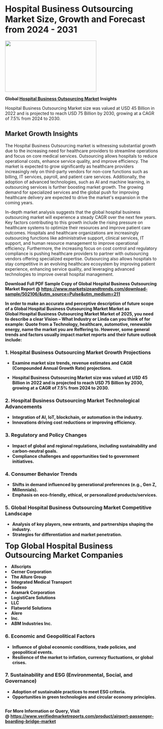 <H1>Hospital Business Outsourcing Market Size, Growth and Forecast from 2024 - 2031</H1><img class="aligncenter size-medium wp-image-584254" src="https://thirdeyenews.in/wp-content/uploads/2024/09/Global-Market-Research-300x168.jpeg" alt="" width="300" height="168" /><p><strong>Global&nbsp;<a href="https://www.marketsizeandtrends.com/download-sample/502106/&amp;utm_source=Pulse&amp;utm_medium=211">Hospital Business Outsourcing Market</a> Insights</strong></p><p>Hospital Business Outsourcing Market size was valued at USD 45 Billion in 2022 and is projected to reach USD 75 Billion by 2030, growing at a CAGR of 7.5% from 2024 to 2030.</p><p><h2>Market Growth Insights</h2> <p>The Hospital Business Outsourcing market is witnessing substantial growth due to the increasing need for healthcare providers to streamline operations and focus on core medical services. Outsourcing allows hospitals to reduce operational costs, enhance service quality, and improve efficiency. The market is expected to grow significantly as healthcare providers increasingly rely on third-party vendors for non-core functions such as billing, IT services, payroll, and patient care services. Additionally, the adoption of advanced technologies, such as AI and machine learning, in outsourcing services is further boosting market growth. The growing demand for specialized services and the global push for improving healthcare delivery are expected to drive the market's expansion in the coming years.</p> <p><strong></strong></p> <p>In-depth market analysis suggests that the global hospital business outsourcing market will experience a steady CAGR over the next few years. Key factors contributing to this growth include the rising pressure on healthcare systems to optimize their resources and improve patient care outcomes. Hospitals and healthcare organizations are increasingly outsourcing functions like administrative support, clinical services, IT support, and human resource management to improve operational efficiency. Furthermore, the increasing focus on cost control and regulatory compliance is pushing healthcare providers to partner with outsourcing vendors offering specialized expertise. Outsourcing also allows hospitals to stay competitive in an evolving healthcare ecosystem by improving patient experience, enhancing service quality, and leveraging advanced technologies to improve overall hospital management.</p> <p><strong></p><p><span class=""><strong>Download Full PDF Sample Copy of Global Hospital Business Outsourcing Market Report</strong> @ <a href="https://www.marketsizeandtrends.com/download-sample/502106/&amp;utm_source=Pulse&amp;utm_medium=211" target="_blank">https://www.marketsizeandtrends.com/download-sample/502106/&amp;utm_source=Pulse&amp;utm_medium=211</a></span></p><p>In order to make an accurate and perceptive description of future scope of a Global&nbsp;Hospital Business Outsourcing Market Market as Global&nbsp;Hospital Business Outsourcing Market Market of 2025, you need to describe a clear Vision &ndash; What Industry or Linda can you think of for example: Quote from a Technology, healthcare, automotive, renewable energy, name the market you are Reffering to. However, some general trends and factors usually impact market reports and their future outlook include:</p><h3>1.&nbsp;<strong>Hospital Business Outsourcing Market Growth Projections</strong></h3><ul><li>Examine market size trends, revenue estimates and CAGR (Compounded Annual Growth Rate) projections.</li><li><p>Hospital Business Outsourcing Market size was valued at USD 45 Billion in 2022 and is projected to reach USD 75 Billion by 2030, growing at a CAGR of 7.5% from 2024 to 2030.</p></li></ul><h3>2.&nbsp;<strong>Hospital Business Outsourcing Market Technological Advancements</strong></h3><ul><li>Integration of AI, IoT, blockchain, or automation in the industry.</li><li>Innovations driving cost reductions or improving efficiency.</li></ul><h3>3.&nbsp;<strong>Regulatory and Policy Changes</strong></h3><ul><li>Impact of global and regional regulations, including sustainability and carbon-neutral goals.</li><li>Compliance challenges and opportunities tied to government initiatives.</li></ul><h3>4.&nbsp;<strong>Consumer Behavior Trends</strong></h3><ul><li>Shifts in demand influenced by generational preferences (e.g., Gen Z, Millennials).</li><li>Emphasis on eco-friendly, ethical, or personalized products/services.</li></ul><h3>5.&nbsp;<strong>Global Hospital Business Outsourcing Market Competitive Landscape</strong></h3><ul><li>Analysis of key players, new entrants, and partnerships shaping the industry.</li><li>Strategies for differentiation and market penetration.</li></ul><p data-pm-slice="1 1 []"><span style="color: inherit; font-family: inherit; font-size: 25px;">Top Global Hospital Business Outsourcing Market Companies</span></p><div class="" data-test-id=""><p><li>Allscripts</li><li> Cerner Corporation</li><li> The Allure Group</li><li> Integrated Medical Transport</li><li> Sodexo</li><li> Aramark Corporation</li><li> LogistiCare Solutions</li><li> LLC</li><li> Flatworld Solutions</li><li> Alere</li><li> Inc.</li><li> ABM Industries Inc.</li></p></div><h3>6.&nbsp;<strong>Economic and Geopolitical Factors</strong></h3><ul><li>Influence of global economic conditions, trade policies, and geopolitical events.</li><li>Resilience of the market to inflation, currency fluctuations, or global crises.</li></ul><h3>7.&nbsp;<strong>Sustainability and ESG (Environmental, Social, and Governance)</strong></h3><ul><li>Adoption of sustainable practices to meet ESG criteria.</li><li>Opportunities in green technologies and circular economy principles.</li></ul><h2><strong style="font-size: 14px;">For More Information or Query, Visit @&nbsp;</strong><a style="background-color: #ffffff; font-size: 14px;" href="https://www.marketsizeandtrends.com/report/hospital-business-outsourcing-market/" target="_blank">https://www.verifiedmarketreports.com/product/airport-passenger-boarding-bridge-market</a></h2>

